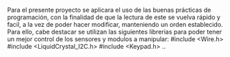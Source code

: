 Para el presente proyecto se aplicara el uso de las buenas prácticas de programación, con la finalidad de que la lectura de este se vuelva rápido y facil, a la vez de poder hacer modificar, manteniendo un orden establecido.
Para ello, cabe destacar se utilizan las siguientes librerias para poder tener un mejor control de los sensores y modulos a manipular:
#include  <Wire.h>
#include  <LiquidCrystal_I2C.h>
#include <Keypad.h>
..
